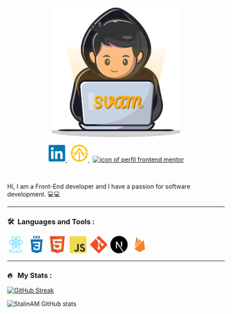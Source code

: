 <p align="center">
  <img src="./images/about.png" width="300"  />
</p>
<p align="center">
  <a href="https://www.linkedin.com/in/stalinam/">
    <img src="https://github.com/devicons/devicon/blob/master/icons/linkedin/linkedin-original.svg" title="linkedin" width="40" height="40" alt="LinkedIn Badge">
  </a>
  &nbsp;
  <a href="https://svam.netlify.app/">
    <img src="./images/logo1.png" width="40" height="40" alt="personal website">
  </a>
  &nbsp;
  <a href="https://www.frontendmentor.io/profile/StalinAM">
    <img src="https://www.frontendmentor.io/static/images/logo-mobile.svg" width="40" height="38" alt="icon of perfil frontend mentor">
  </a>
</p>
<p align="center">
  <img src="https://komarev.com/ghpvc/?username=StalinVA&style=flat-square&color=blue" alt=""/>
</p>

Hi, I am a Front-End developer and I have a passion for software development. 💻💻

---

### 🛠 &nbsp;Languages and Tools :

<p>

<img src="https://github.com/devicons/devicon/blob/master/icons/react/react-original-wordmark.svg" title="React" alt="React" width="40" height="40"/>&nbsp;
<img src="https://github.com/devicons/devicon/blob/master/icons/css3/css3-plain-wordmark.svg"  title="CSS3" alt="CSS" width="40" height="40"/>&nbsp;
<img src="https://github.com/devicons/devicon/blob/master/icons/html5/html5-original.svg" title="HTML5" alt="icon HTML" width="40" height="40"/>&nbsp;
<img src="https://github.com/devicons/devicon/blob/master/icons/javascript/javascript-original.svg" title="JavaScript" alt="icon JavaScript" width="40" height="40"/>&nbsp;
<img src="https://github.com/devicons/devicon/blob/master/icons/git/git-original.svg" title="Git" alt="icon Git" width="40" height="40"/>&nbsp;
<img src="https://github.com/devicons/devicon/blob/master/icons/nextjs/nextjs-original.svg" title="Next" alt="icon Next" width="40" height="40"/>&nbsp;
<img src="https://github.com/devicons/devicon/blob/master/icons/firebase/firebase-plain.svg" title="Firebase" alt="icon firebase" width="40" height="40"/>&nbsp;

</p>

---

### 🔥 &nbsp; My Stats :

[![GitHub Streak](http://github-readme-streak-stats.herokuapp.com?user=StalinAM&theme=dark&background=000000)](https://git.io/streak-stats)

![StalinAM GitHub stats](https://github-readme-stats-git-masterrstaa-rickstaa.vercel.app/api?username=StalinAM&show_icons=true&title_color=fff&icon_color=79ff97&text_color=9f9f9f&bg_color=000000)
